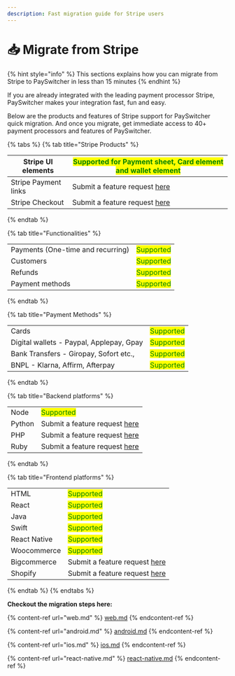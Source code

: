 ```yaml
---
description: Fast migration guide for Stripe users
---
```


# 📥 Migrate from Stripe

{% hint style="info" %}
This sections explains how you can migrate from Stripe to PaySwitcher in less than 15 minutes
{% endhint %}

If you are already integrated with the leading payment processor Stripe, PaySwitcher makes your integration fast, fun and easy.

Below are the products and features of Stripe support for PaySwitcher quick migration. And once you migrate, get immediate access to 40+ payment processors and features of PaySwitcher.

{% tabs %}
{% tab title="Stripe Products" %}


| Stripe UI elements   | <mark style="color:green;">Supported for Payment sheet, Card element and wallet element</mark>                         |
| -------------------- | ---------------------------------------------------------------------------------------------------------------------- |
| Stripe Payment links | Submit a feature request [here](https://github.com/payswitcher/payswitcher/discussions/new?category=ideas-feature-requests) |
| Stripe Checkout      | Submit a feature request [here](https://github.com/payswitcher/payswitcher/discussions/new?category=ideas-feature-requests) |
{% endtab %}

{% tab title="Functionalities" %}


|                                   |                                             |
| --------------------------------- | ------------------------------------------- |
| Payments (One-time and recurring) | <mark style="color:green;">Supported</mark> |
| Customers                         | <mark style="color:green;">Supported</mark> |
| Refunds                           | <mark style="color:green;">Supported</mark> |
| Payment methods                   | <mark style="color:green;">Supported</mark> |
{% endtab %}

{% tab title="Payment Methods" %}


|                                          |                                             |
| ---------------------------------------- | ------------------------------------------- |
| Cards                                    | <mark style="color:green;">Supported</mark> |
| Digital wallets - Paypal, Applepay, Gpay | <mark style="color:green;">Supported</mark> |
| Bank Transfers - Giropay, Sofort etc.,   | <mark style="color:green;">Supported</mark> |
| BNPL - Klarna, Affirm, Afterpay          | <mark style="color:green;">Supported</mark> |
{% endtab %}

{% tab title="Backend platforms" %}


|        |                                                                                                                        |
| ------ | ---------------------------------------------------------------------------------------------------------------------- |
| Node   | <mark style="color:green;">Supported</mark>                                                                            |
| Python | Submit a feature request [here](https://github.com/payswitcher/payswitcher/discussions/new?category=ideas-feature-requests) |
| PHP    | Submit a feature request [here](https://github.com/payswitcher/payswitcher/discussions/new?category=ideas-feature-requests) |
| Ruby   | Submit a feature request [here](https://github.com/payswitcher/payswitcher/discussions/new?category=ideas-feature-requests) |
{% endtab %}

{% tab title="Frontend platforms" %}


|              |                                                                                                                        |
| ------------ | ---------------------------------------------------------------------------------------------------------------------- |
| HTML         | <mark style="color:green;">Supported</mark>                                                                            |
| React        | <mark style="color:green;">Supported</mark>                                                                            |
| Java         | <mark style="color:green;">Supported</mark>                                                                            |
| Swift        | <mark style="color:green;">Supported</mark>                                                                            |
| React Native | <mark style="color:green;">Supported</mark>                                                                            |
| Woocommerce  | <mark style="color:green;">Supported</mark>                                                                            |
| Bigcommerce  | Submit a feature request [here](https://github.com/payswitcher/payswitcher/discussions/new?category=ideas-feature-requests) |
| Shopify      | Submit a feature request [here](https://github.com/payswitcher/payswitcher/discussions/new?category=ideas-feature-requests) |
{% endtab %}
{% endtabs %}

**Checkout the migration steps here:**

{% content-ref url="web.md" %}
[web.md](web.md)
{% endcontent-ref %}

{% content-ref url="android.md" %}
[android.md](android.md)
{% endcontent-ref %}

{% content-ref url="ios.md" %}
[ios.md](ios.md)
{% endcontent-ref %}

{% content-ref url="react-native.md" %}
[react-native.md](react-native.md)
{% endcontent-ref %}


